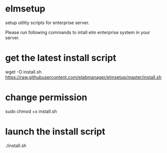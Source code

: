 # elmsetup
setup utility scripts for enterprise server.

Please run following commands to intall elm enterprise system in your server. 

# get the latest install script

wget -O install.sh https://raw.githubusercontent.com/elabmanager/elmsetup/master/install.sh 

# change permission

sudo chmod +x install.sh 

# launch the install script

./install.sh
